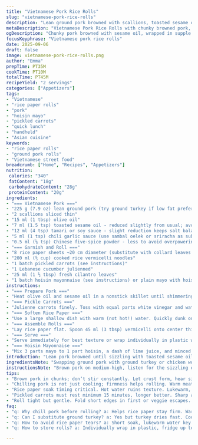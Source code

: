 ```yaml
---
title: "Vietnamese Pork Rice Rolls"
slug: "vietnamese-pork-rice-rolls"
description: "Lean ground pork browned with scallions, toasted sesame oil and a splash of soy sauce. Wrapped in softened rice paper with vermicelli, pickled carrots, julienned cucumber, fresh cilantro, and a hoisin mayo dip. Chilled pork adds contrast versus hot filling. Seafood sauce is a common swap for the mayo, but hoisin mayo adds creamy umami. A fresh, hand-held roll with crunchy, tangy filling and chewy rice paper. Quick to assemble once pork cools. The texture interplay is what makes these stand out. Keep pork chunky, not minced fine. Hydrate rice paper just right — pliable but not mushy."
metaDescription: "Vietnamese Pork Rice Rolls with chunky browned pork, tangy pickled carrots, soft rice paper wraps, and a creamy hoisin mayo dip. Fresh handheld bites with layered texture."
ogDescription: "Chunky pork browned with sesame oil, wrapped in supple rice paper with pickled carrots, cucumber, vermicelli, and hoisin mayo. Texture matters. Chill pork first."
focusKeyphrase: "Vietnamese pork rice rolls"
date: 2025-09-06
draft: false
image: vietnamese-pork-rice-rolls.png
author: "Emma"
prepTime: PT35M
cookTime: PT10M
totalTime: PT45M
recipeYield: "2 servings"
categories: ["Appetizers"]
tags:
- "Vietnamese"
- "rice paper rolls"
- "pork"
- "hoisin mayo"
- "pickled carrots"
- "quick lunch"
- "handheld"
- "Asian cuisine"
keywords:
- "rice paper rolls"
- "ground pork rolls"
- "Vietnamese street food"
breadcrumb: ["Home", "Recipes", "Appetizers"]
nutrition: 
 calories: "340"
 fatContent: "18g"
 carbohydrateContent: "28g"
 proteinContent: "20g"
ingredients:
- "=== Vietnamese Pork ==="
- "225 g (7.9 oz) lean ground pork (try ground turkey if low fat preferred)"
- "2 scallions sliced thin"
- "15 ml (1 tbsp) olive oil"
- "7 ml (1.5 tsp) toasted sesame oil - reduced slightly from usual; avoids bitterness"
- "12 ml (4 tsp) tamari or soy sauce - slight reduction keeps salt balanced"
- "5 ml (1 tsp) chili garlic sauce (use sambal oelek or sriracha as substitute)"
- "0.5 ml (⅛ tsp) Chinese five-spice powder - less to avoid overpowering pork"
- "=== Garnish and Roll ==="
- "8 rice paper sheets ~20 cm diameter (substitute with collard leaves for gluten-free alternative)"
- "200 ml (⅘ cup) cooked rice vermicelli noodles"
- "1 batch pickled carrots (see instructions)"
- "1 Lebanese cucumber julienned"
- "25 ml (1 ⅔ tbsp) fresh cilantro leaves"
- "1 batch hoisin mayonnaise (see instructions) or plain mayo with hoisin and garlic mixed in"
instructions:
- "=== Prepare Pork ==="
- "Heat olive oil and sesame oil in a nonstick skillet until shimmering. Add pork in loose chunks; brown on medium-high heat without stirring too often — want irregular, chunky browning and slight crispiness in places. Toss in scallions halfway through. When a golden crust forms and pork turns opaque with juices evaporating, splash in soy sauce, chili garlic sauce, and sprinkle five-spice powder. Stir quickly to coat. Remove from heat before drying out. Taste and adjust seasoning – add a bit more chili sauce if you want heat, or a pinch of sugar if too sharp. Transfer to a bowl, cover, refrigerate minimum 25 minutes. Cold pork makes rolling easier, plus flavors meld better. Don’t skip chilling."
- "=== Pickle Carrots ==="
- "Julienne carrots finely. Toss with equal parts white vinegar and water, pinch salt, dash sugar, and crushed garlic clove. Let sit minimum 15 minutes while pork chills. The sharp tang cuts pork’s richness tightly."
- "=== Soften Rice Paper ==="
- "Use a large shallow dish with warm (not hot!) water. Quickly dunk one rice paper for 4 to 6 seconds — watch edges, they start transparent and soft but not floppy. Remove immediately to a flat surface (cutting board or damp tea towel). Repeat with each sheet. Too long and it tears; too short and it’s brittle and cracks. Learning the clap of the paper as it folds tells you it’s right — supple but taut."
- "=== Assemble Rolls ==="
- "Lay rice paper flat. Spoon 45 ml (3 tbsp) vermicelli onto center thirds. Layer 45 ml (3 tbsp) chilled pork over noodles, add pickled carrots and cucumber julienne, sprinkle cilantro leaves last. Fold short sides over filling first; then roll tightly from one long end to the other; keep tension so filling stays snug, no gaps. Rolls shrink slightly as they sit, so roll nicely tight but don’t rip."
- "=== Serve ==="
- "Serve immediately for best texture or wrap individually in plastic wrap, refrigerate up to 4 hours. Hoisin mayo complements. Can swap mayo dip for nuoc cham (fish sauce dip) or peanut sauce for variation. Rolls hold well chilled but rice paper firms up so come close to room temp before eating if stored."
- "=== Hoisin Mayonnaise ==="
- "Mix 3 parts mayo to 1 part hoisin, a dash of lime juice, and minced garlic. Adjust sweetness by adding a touch of honey or brown sugar if needed. Keeps creamy but pungent. Experiment with adding a little chili for heat."
introduction: "Lean pork browned until sizzling with toasted sesame oil and scallions — I like to leave big chunky pieces for texture, not mince too finely. The aroma fills the kitchen with that toasty, meaty punch. Chill the cooked pork, let flavors settle; wrapping warm meat just turns rice paper gummy. Toasted five-spice adds subtle aroma, but I cut back a bit to keep pork bright. Pickled carrots crackle with acidity, balancing fatty pork beautifully. Rice paper soaking? Watch it like a hawk or it turns to mush — bigger sheets mean longer soak but usually less than 6 seconds. I fold the sides in first, then roll tight so nothing falls out — sloppy rolls equal messy eating. The hoisin mayo dip? Creamy, sweet, a little garlicky — cuts through pork richness perfectly. Sriracha makes a good swap for that sambal oelek; if you’re out of sesame oil, nutty toasted sunflower oil is okay though flavor changes. I always keep extra rice paper on hand because ripping one means re-soaking another. Rolls keep nicely chilled for hours if you cover tight in plastic, just bring to room temp to get pleasant chew back. Great fun, fresh bitesize hors d’oeuvre, or light lunch."
ingredientsNote: "Swapping ground pork with ground turkey or chicken works if you want leaner meat, but be extra careful not to overcook — those dry out fast. Toasted sesame oil is essential for that signature nutty aroma, but if you’re out, use walnut or grapeseed oil with a tiny dab of toasted sesame paste instead. For rice vermicelli noodles, rice stick noodles from Asian markets are best; cook them just until pliable and rinse in cold water to prevent clumping. Collard or butter lettuce leaves can substitute rice paper to make this gluten-free and lower carb; just add a light brushing of oil to prevent stickiness. Carrots should be pickled at least 15 minutes but overnight is better for flavor depth. Mai mayonnaise with hoisin is straightforward, but you can mix Thai sweet chili sauce with plain yogurt or mayo for a sweeter, lighter sauce instead. This recipe scales easily for parties; just chill pork in a larger bowl and prepare a tray of rice papers lined with damp towels to keep them moist during assembly."
instructionsNote: "Brown pork on medium-high, listen for the sizzling onset — that’s when Maillard reaction kicks flavor up a notch. Avoid stirring too soon; let the meat develop crusty edges, then flip to brown elsewhere. Sesame oil burns quickly; add late in the heating process or at the end to keep flavor fresh. After adding soy and chili sauce, toss fast to avoid drying out pork. Cooling pork fully is vital; warm pork steams rice paper, creating soggy rolls. Hydrating each rice paper is a rapid dunk — feel the edges start to soften but stop before center feels mushy. Stack hydrated papers on a damp cloth to keep pliable while assembling. Fold sides first to trap filling, then roll firmly but gently, no tearing or over-stretching sheets. If rolls seem loose, cover tightly in plastic and press gently to compact. Serve with hoisin mayo immediately or chill for up to hours; warm gently before eating to regain chewy texture. A quick sauce tip — whisk hoisin mayo with lime and chili flakes to tease up flavors if dipping sauce feels flat. Rolling gets easier with practice — keep ingredients prepped close for snippet assembly. Don’t rush soaking, rolling, or refrigerating — these steps make or break texture and flavor contrast."
tips:
- "Brown pork in chunks; don’t stir constantly. Let crust form, hear sizzle, see golden spots before flipping. Irregular chucking keeps texture punchy. Use toasted sesame oil near end - it burns fast, flavors vanish if cooked too long with heat."
- "Chilling pork is not just cooling; firmness helps rolling. Warm meat steams rice paper, turns gummy and heavy. Keep pork chunky, not minced fine. Adds chew contrast with soft vermicelli and crisp pickles. Good layering means mouthfeel clarity."
- "Rice paper soak timing critical. Hot water ruins texture. Lukewarm, quick dunk 4-6 seconds max. Feel edges go translucent but center remains sturdy. Clap sound when folding guides softness. Too long soak = tears, floppy mess. Practice in batches."
- "Pickled carrots must rest minimum 15 minutes, longer better. Sharp acidity cuts pork fat. Use crushed garlic and exact vinegar-water ratio; balance sweet and salt for punch. Flavor deepens with wait. Don’t skip this step or bites turn flat."
- "Roll tight but gentle. Fold short edges in first or veggie escapes. Roll lengthwise with tension so filling stays put. Rolls shrink after chilling. If loose, press gently wrapped in plastic before serving. Avoid ripping; always keep extra rice paper ready."
faq:
- "q: Why chill pork before rolling? a: Helps rice paper stay firm. Warm pork steams wrap, turns soggy. Chilled pork firms up, flavors meld better. Rolling easier, less mess. Don't skip. Temperature matters more than you think."
- "q: Can I substitute ground turkey? a: Yes but turkey dries fast. Cook gently, short time. Use olive oil slightly more. Keep pork spice proportions same but five-spice can be reduced. Texture differs - turkey finer, less fatty. Adds lean option."
- "q: How to avoid rice paper tears? a: Short soak, lukewarm water key. Watch edges become flexible but not floppy. Clap sound as paper folds is guide. Too long soak = tears. Handle carefully when rolling. If torn, re-soak another sheet. Prep extras."
- "q: How to store rolls? a: Individually wrap in plastic, fridge up to 4 hours. Rice paper firms refrigerated; bring rolls close to room temp before eating to regain chew. Avoid freezing. Prep pork early, assemble close to serving time. Moist towels keep rice paper pliable."

---
```

